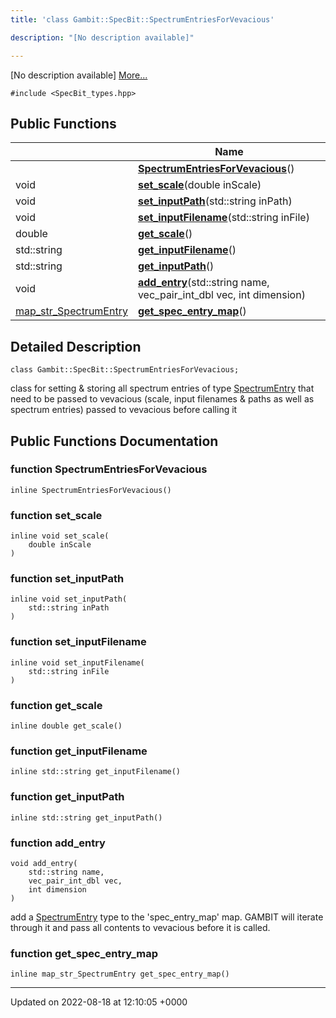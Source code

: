```yaml
---
title: 'class Gambit::SpecBit::SpectrumEntriesForVevacious'

description: "[No description available]"

---
```









[No description available] [More...](#detailed-description)


`#include <SpecBit_types.hpp>`

## Public Functions

|                | Name           |
| -------------- | -------------- |
| | **[SpectrumEntriesForVevacious](/documentation/code/gambit_2-2/classes/classgambit_1_1specbit_1_1spectrumentriesforvevacious/#function-spectrumentriesforvevacious)**() |
| void | **[set_scale](/documentation/code/gambit_2-2/classes/classgambit_1_1specbit_1_1spectrumentriesforvevacious/#function-set-scale)**(double inScale) |
| void | **[set_inputPath](/documentation/code/gambit_2-2/classes/classgambit_1_1specbit_1_1spectrumentriesforvevacious/#function-set-inputpath)**(std::string inPath) |
| void | **[set_inputFilename](/documentation/code/gambit_2-2/classes/classgambit_1_1specbit_1_1spectrumentriesforvevacious/#function-set-inputfilename)**(std::string inFile) |
| double | **[get_scale](/documentation/code/gambit_2-2/classes/classgambit_1_1specbit_1_1spectrumentriesforvevacious/#function-get-scale)**() |
| std::string | **[get_inputFilename](/documentation/code/gambit_2-2/classes/classgambit_1_1specbit_1_1spectrumentriesforvevacious/#function-get-inputfilename)**() |
| std::string | **[get_inputPath](/documentation/code/gambit_2-2/classes/classgambit_1_1specbit_1_1spectrumentriesforvevacious/#function-get-inputpath)**() |
| void | **[add_entry](/documentation/code/gambit_2-2/classes/classgambit_1_1specbit_1_1spectrumentriesforvevacious/#function-add-entry)**(std::string name, vec_pair_int_dbl vec, int dimension) |
| [map_str_SpectrumEntry](/documentation/code/gambit_2-2/namespaces/namespacegambit_1_1specbit/#typedef-map-str-spectrumentry) | **[get_spec_entry_map](/documentation/code/gambit_2-2/classes/classgambit_1_1specbit_1_1spectrumentriesforvevacious/#function-get-spec-entry-map)**() |

## Detailed Description

```
class Gambit::SpecBit::SpectrumEntriesForVevacious;
```


class for setting & storing all spectrum entries of type [SpectrumEntry](/documentation/code/gambit_2-2/classes/structgambit_1_1specbit_1_1spectrumentry/) that need to be passed to vevacious (scale, input filenames & paths as well as spectrum entries) passed to vevacious before calling it 

## Public Functions Documentation

### function SpectrumEntriesForVevacious

```
inline SpectrumEntriesForVevacious()
```


### function set_scale

```
inline void set_scale(
    double inScale
)
```


### function set_inputPath

```
inline void set_inputPath(
    std::string inPath
)
```


### function set_inputFilename

```
inline void set_inputFilename(
    std::string inFile
)
```


### function get_scale

```
inline double get_scale()
```


### function get_inputFilename

```
inline std::string get_inputFilename()
```


### function get_inputPath

```
inline std::string get_inputPath()
```


### function add_entry

```
void add_entry(
    std::string name,
    vec_pair_int_dbl vec,
    int dimension
)
```


add a [SpectrumEntry](/documentation/code/gambit_2-2/classes/structgambit_1_1specbit_1_1spectrumentry/) type to the 'spec_entry_map' map. GAMBIT will iterate through it and pass all contents to vevacious before it is called. 


### function get_spec_entry_map

```
inline map_str_SpectrumEntry get_spec_entry_map()
```


-------------------------------

Updated on 2022-08-18 at 12:10:05 +0000